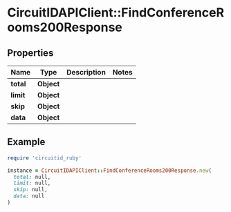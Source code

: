 # CircuitIDAPIClient::FindConferenceRooms200Response

## Properties

| Name | Type | Description | Notes |
| ---- | ---- | ----------- | ----- |
| **total** | **Object** |  |  |
| **limit** | **Object** |  |  |
| **skip** | **Object** |  |  |
| **data** | **Object** |  |  |

## Example

```ruby
require 'circuitid_ruby'

instance = CircuitIDAPIClient::FindConferenceRooms200Response.new(
  total: null,
  limit: null,
  skip: null,
  data: null
)
```

